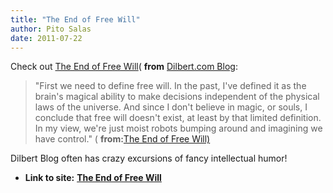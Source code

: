 ```yaml
---
title: "The End of Free Will"
author: Pito Salas
date: 2011-07-22
---
```




Check out [The End of Free
Will](<http://dilbert.com/blog/entry/the_end_of_free_will/>)( **from**
[Dilbert.com Blog](<http://dilbert.com/blog/entry.feed/>):

> "First we need to define free will. In the past, I've defined it as the
> brain's magical ability to make decisions independent of the physical laws
> of the universe. And since I don't believe in magic, or souls, I conclude
> that free will doesn't exist, at least by that limited definition. In my
> view, we're just moist robots bumping around and imagining we have control."
> ( **from:**[The End of Free Will)
> ](<http://dilbert.com/blog/entry/the_end_of_free_will/>)

Dilbert Blog often has crazy excursions of fancy intellectual humor!


* **Link to site:** **[The End of Free Will](None)**
